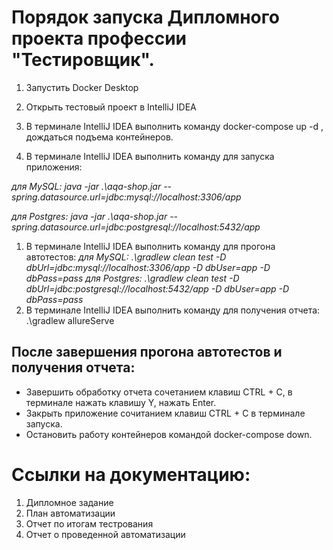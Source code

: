 # Порядок запуска Дипломного проекта профессии "Тестировщик".
1. Запустить Docker Desktop

1. Открыть тестовый проект в IntelliJ IDEA

1. В терминале IntelliJ IDEA выполнить команду docker-compose up -d , дождаться подъема контейнеров.

1. В терминале IntelliJ IDEA выполнить команду для запуска приложения:

*для MySQL: java -jar .\aqa-shop.jar --spring.datasource.url=jdbc:mysql://localhost:3306/app*

*для Postgres: java -jar .\aqa-shop.jar --spring.datasource.url=jdbc:postgresql://localhost:5432/app*

1. В терминале IntelliJ IDEA выполнить команду для прогона автотестов: 
*для MySQL: .\gradlew clean test -D dbUrl=jdbc:mysql://localhost:3306/app -D dbUser=app -D dbPass=pass*
*для Postgres: .\gradlew clean test -D dbUrl=jdbc:postgresql://localhost:5432/app -D dbUser=app -D dbPass=pass*
1. В терминале IntelliJ IDEA выполнить команду для получения отчета: .\gradlew allureServe
## После завершения прогона автотестов и получения отчета:

- Завершить обработку отчета сочетанием клавиш CTRL + C, в терминале нажать клавишу Y, нажать Enter.
- Закрыть приложение сочитанием клавиш CTRL + C в терминале запуска.
- Остановить работу контейнеров командой docker-compose down.

# Ссылки на документацию:
1) Дипломное задание
2) План автоматизации
3) Отчет по итогам тестрования
4) Отчет о проведенной автоматизации
